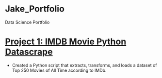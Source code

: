 # Jake_Portfolio
Data Science Portfolio
# [Project 1: IMDB Movie Python Datascrape](https://github.com/JacobLender/IMDb-Movie-Dataset) 
* Created a Python script that extracts, transforms, and loads a dataset of Top 250 Movies of All Time according to IMDb.

